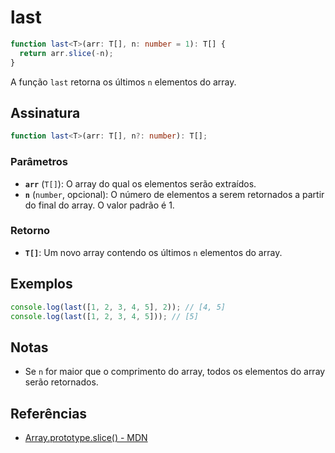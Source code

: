 # last

```typescript
function last<T>(arr: T[], n: number = 1): T[] {
  return arr.slice(-n);
}
```

A função `last` retorna os últimos `n` elementos do array.

## Assinatura

```typescript
function last<T>(arr: T[], n?: number): T[];
```

### Parâmetros

- **`arr`** (`T[]`): O array do qual os elementos serão extraídos.
- **`n`** (`number`, opcional): O número de elementos a serem retornados a partir do final do array. O valor padrão é 1.

### Retorno

- **`T[]`**: Um novo array contendo os últimos `n` elementos do array.

## Exemplos

```typescript
console.log(last([1, 2, 3, 4, 5], 2)); // [4, 5]
console.log(last([1, 2, 3, 4, 5])); // [5]
```

## Notas

- Se `n` for maior que o comprimento do array, todos os elementos do array serão retornados.

## Referências

- [Array.prototype.slice() - MDN](https://developer.mozilla.org/en-US/docs/Web/JavaScript/Reference/Global_Objects/Array/slice)
